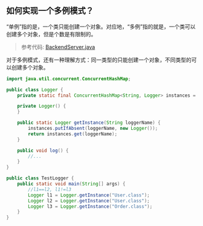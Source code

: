 ## 如何实现一个多例模式？

“单例”指的是，一个类只能创建一个对象。对应地，“多例”指的就是，一个类可以创建多个对象，但是个数是有限制的。
> 参考代码: [BackendServer.java](BackendServer.java)

对于多例模式，还有一种理解方式：同一类型的只能创建一个对象，不同类型的可以创建多个对象。

```java
import java.util.concurrent.ConcurrentHashMap;

public class Logger {
    private static final ConcurrentHashMap<String, Logger> instances = new ConcurrentHashMap<>();

    private Logger() {
    }

    public static Logger getInstance(String loggerName) {
        instances.putIfAbsent(loggerName, new Logger());
        return instances.get(loggerName);
    }

    public void log() {
        //...
    }
}

public class TestLogger {
    public static void main(String[] args) {
        //l1==l2, l1!=l3
        Logger l1 = Logger.getInstance("User.class");
        Logger l2 = Logger.getInstance("User.class");
        Logger l3 = Logger.getInstance("Order.class");
    }
}

```